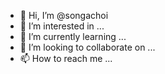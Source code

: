 - 👋 Hi, I’m @songachoi
- 👀 I’m interested in ...
- 🌱 I’m currently learning ...
- 💞️ I’m looking to collaborate on ...
- 📫 How to reach me ...

<!---
songachoi/songachoi is a ✨ special ✨ repository because its `README.md` (this file) appears on your GitHub profile.
You can click the Preview link to take a look at your changes.
--->
